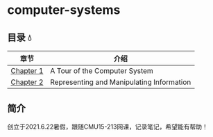 # computer-systems

## 目录 💧
章节 | 介绍
--- | ---  
[Chapter 1](./01_Lecture_Notes/Chapter1) | A Tour of the Computer System
[Chapter 2](./01_Lecture_Notes/Chapter2) | Representing and Manipulating Information



## 简介
创立于2021.6.22暑假，跟随CMU15-213网课，记录笔记，希望能有帮助！